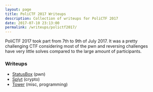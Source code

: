 ```yaml
---
layout: page
title: PoliCTF 2017 Writeups
description: Collection of writeups for PoliCTF 2017
date: 2017-07-10 23:13:00
permalink: /writeups/polictf2017/
---
```


PoliCTF 2017 took part from 7th to 9th of July 2017. It was a pretty challenging CTF considering most of the pwn and reversing challenges have very little solves compared to the large amount of participants.

### Writeups
 - [StatusBox](https://dowsll.github.io/writeups/polictf2017/statusbox) (pwn)
 - [Splyt](https://dowsll.github.io/writeups/polictf2017/splyt) (crypto)
 - [Tower](https://dowsll.github.io/writeups/polictf2017/tower) (misc, programming)

